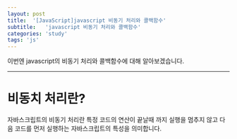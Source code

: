 ```yaml
---
layout: post
title:  '[JavaScript]javascript 비동기 처리와 콜백함수'
subtitle:   'javascript 비동기 처리와 콜백함수'
categories: 'study'
tags: 'js'
---
```


이번엔 javascript의 비동기 처리와 콜백함수에 대해 알아보겠습니다. 

---

# 비동치 처리란?

자바스크립트의 비동기 처리란 특정 코드의 연산이 끝날때 까지 실행을 멈추지 않고 다음 코드를 먼저 실행하는 자바스크립트의 특성을 의미합니다.





